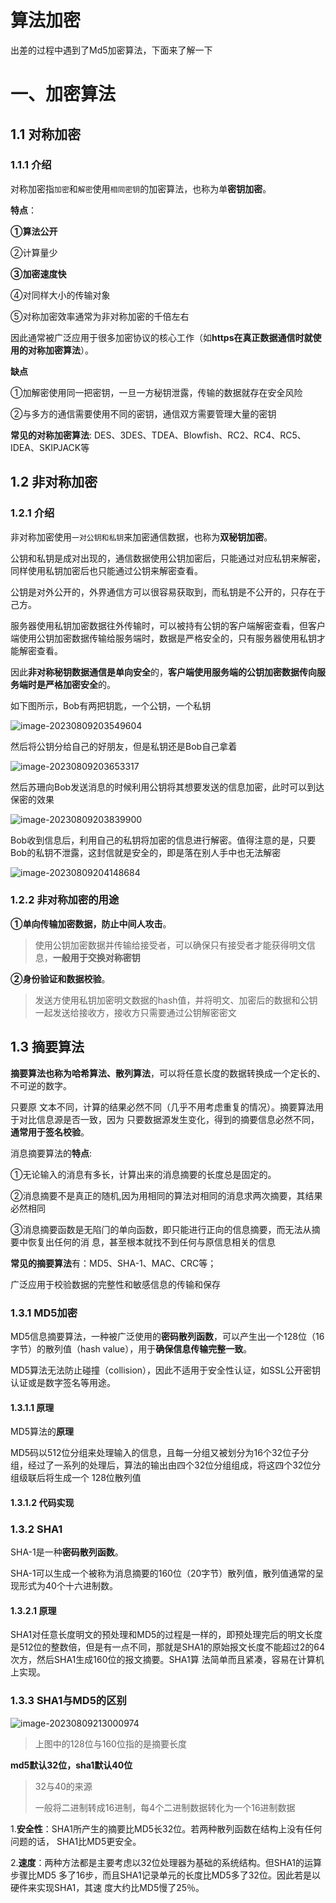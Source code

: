 # 算法加密

出差的过程中遇到了Md5加密算法，下面来了解一下



# 一、加密算法

## 1.1 对称加密

### 1.1.1 介绍

对称加密指`加密`和`解密`使用`相同密钥`的加密算法，也称为单**密钥加密**。

**特点**：

**①算法公开**

②计算量少

**③加密速度快**

④对同样大小的传输对象

⑤对称加密效率通常为非对称加密的千倍左右



因此通常被广泛应用于很多加密协议的核心工作（如**https在真正数据通信时就使用的对称加密算法**）。

**缺点**

①加解密使用同一把密钥，一旦一方秘钥泄露，传输的数据就存在安全风险

②与多方的通信需要使用不同的密钥，通信双方需要管理大量的密钥



**常见的对称加密算法**: DES、3DES、TDEA、Blowfish、RC2、RC4、RC5、IDEA、SKIPJACK等



## 1.2 非对称加密

### 1.2.1 介绍

非对称加密使用`一对公钥和私钥`来加密通信数据，也称为**双秘钥加密**。

公钥和私钥是成对出现的，通信数据使用公钥加密后，只能通过对应私钥来解密，同样使用私钥加密后也只能通过公钥来解密查看。

公钥是对外公开的，外界通信方可以很容易获取到，而私钥是不公开的，只存在于己方。

服务器使用私钥加密数据往外传输时，可以被持有公钥的客户端解密查看，但客户端使用公钥加密数据传输给服务端时，数据是严格安全的，只有服务器使用私钥才能解密查看。

因此**非对称秘钥数据通信是单向安全**的，**客户端使用服务端的公钥加密数据传向服务端时是严格加密安全**的。

如下图所示，Bob有两把钥匙，一个公钥，一个私钥

![image-20230809203549604](https://picture-typora-zhangjingqi.oss-cn-beijing.aliyuncs.com/image-20230809203549604.png)



然后将公钥分给自己的好朋友，但是私钥还是Bob自己拿着

![image-20230809203653317](https://picture-typora-zhangjingqi.oss-cn-beijing.aliyuncs.com/image-20230809203653317.png)

然后苏珊向Bob发送消息的时候利用公钥将其想要发送的信息加密，此时可以到达保密的效果

![image-20230809203839900](https://picture-typora-zhangjingqi.oss-cn-beijing.aliyuncs.com/image-20230809203839900.png)

Bob收到信息后，利用自己的私钥将加密的信息进行解密。值得注意的是，只要Bob的私钥不泄露，这封信就是安全的，即是落在别人手中也无法解密

![image-20230809204148684](https://picture-typora-zhangjingqi.oss-cn-beijing.aliyuncs.com/image-20230809204148684.png)







### 1.2.2 非对称加密的用途

**①单向传输加密数据，防止中间人攻击**。

> 使用公钥加密数据并传输给接受者，可以确保只有接受者才能获得明文信息，**一般用于交换对称密钥**

**②身份验证和数据校验**。

> 发送方使用私钥加密明文数据的hash值，并将明文、加密后的数据和公钥一起发送给接收方，接收方只需要通过公钥解密密文



## 1.3 摘要算法

**摘要算法也称为哈希算法、散列算法**，可以将任意⻓度的数据转换成⼀个定⻓的、不可逆的数字。

只要原 ⽂本不同，计算的结果必然不同（⼏乎不⽤考虑重复的情况）。摘要算法⽤于对⽐信息源是否⼀致，因为 只要数据源发⽣变化，得到的摘要信息必然不同，**通常⽤于签名校验**。 



消息摘要算法的**特点**: 

①⽆论输⼊的消息有多⻓，计算出来的消息摘要的⻓度总是固定的。 

②消息摘要不是真正的随机,因为⽤相同的算法对相同的消息求两次摘要，其结果必然相同 

③消息摘要函数是⽆陷⻔的单向函数，即只能进⾏正向的信息摘要，⽽⽆法从摘要中恢复出任何的消 息，甚⾄根本就找不到任何与原信息相关的信息 



**常⻅的摘要算法**有：MD5、SHA-1、MAC、CRC等； 



⼴泛应⽤于校验数据的完整性和敏感信息的传输和保存



### 1.3.1 MD5加密

MD5信息摘要算法，⼀种被⼴泛使⽤的**密码散列函数**，可以产⽣出⼀个128位（16字节）的散列值（hash value），⽤于**确保信息传输完整⼀致**。 

MD5算法⽆法防⽌碰撞（collision），因此不适⽤于安全性认证，如SSL公开密钥认证或是数字签名等⽤途。

#### 1.3.1.1 原理

MD5算法的**原理**

MD5码以512位分组来处理输⼊的信息，且每⼀分组⼜被划分为16个32位⼦分组，经过了⼀系列的处理后，算法的输出由四个32位分组组成，将这四个32位分组级联后将⽣成⼀个 128位散列值

> 

#### 1.3.1.2 代码实现



### 1.3.2 SHA1

SHA-1是⼀种**密码散列函数**。

SHA-1可以⽣成⼀个被称为消息摘要的160位（20字节）散列值，散列值通常的呈现形式为40个⼗六进制数。 



#### 1.3.2.1 原理

SHA1对任意⻓度明⽂的预处理和MD5的过程是⼀样的，即预处理完后的明⽂⻓度是512位的整数倍，但是有⼀点不同，那就是SHA1的原始报⽂⻓度不能超过2的64次⽅，然后SHA1⽣成160位的报⽂摘要。SHA1算 法简单⽽且紧凑，容易在计算机上实现。



###  1.3.3 SHA1与MD5的区别

![image-20230809213000974](https://picture-typora-zhangjingqi.oss-cn-beijing.aliyuncs.com/image-20230809213000974.png)

> 上图中的128位与160位指的是摘要长度



**md5默认32位，sha1默认40位**

> 32与40的来源
>
> 一般将二进制转成16进制，每4个二进制数据转化为一个16进制数据

1.**安全性**：SHA1所产⽣的摘要⽐MD5⻓32位。若两种散列函数在结构上没有任何问题的话， SHA1⽐MD5更安全。 

2.**速度**：两种⽅法都是主要考虑以32位处理器为基础的系统结构。但SHA1的运算步骤⽐MD5 多了16步，⽽且SHA1记录单元的⻓度⽐MD5多了32位。因此若是以硬件来实现SHA1，其速 度⼤约⽐MD5慢了25％。

















